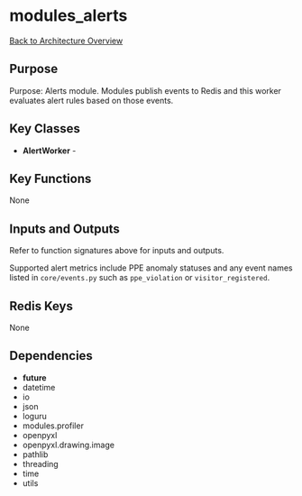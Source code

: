 # modules_alerts
[Back to Architecture Overview](../README.md)

## Purpose
Purpose: Alerts module. Modules publish events to Redis and this worker
evaluates alert rules based on those events.

## Key Classes
- **AlertWorker** -

## Key Functions
None

## Inputs and Outputs
Refer to function signatures above for inputs and outputs.

Supported alert metrics include PPE anomaly statuses and any event names
listed in `core/events.py` such as `ppe_violation` or
`visitor_registered`.

## Redis Keys
None

## Dependencies
- __future__
- datetime
- io
- json
- loguru
- modules.profiler
- openpyxl
- openpyxl.drawing.image
- pathlib
- threading
- time
- utils
